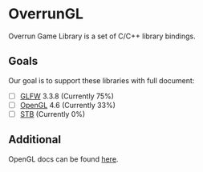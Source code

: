 # OverrunGL

Overrun Game Library is a set of C/C++ library bindings.

## Goals

Our goal is to support these libraries with full document:

- [ ] [GLFW](https://www.glfw.org/) 3.3.8 (Currently 75%)
- [ ] [OpenGL](https://www.khronos.org/opengl/) 4.6 (Currently 33%)
- [ ] [STB](https://github.com/nothings/stb) (Currently 0%)

## Additional

OpenGL docs can be found [here](https://docs.gl/).
